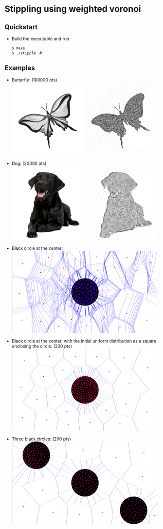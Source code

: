 # Stippling using weighted voronoi

## Quickstart

- Build the executable and run.
    ```console
    $ make
    $ ./stipple -h
    ```

## Examples

- Butterfly: (100000 pts)
![butterfly.png](./examples/butterfly-contrast.png)

- Dog: (20000 pts)
![dog.png](./examples/black-dog-constrast.png)

- Black circle at the center:
![circle_center.png](./examples/circle_center.png)

- Black circle at the center, with the initial uniform distribution as a square enclosing the circle: (200 pts)
![circle_center.png](./examples/circle_center_with_rect_init_distribution.png)

- Three black circles: (200 pts)
![circle_center.png](./examples/three_circles.png)
